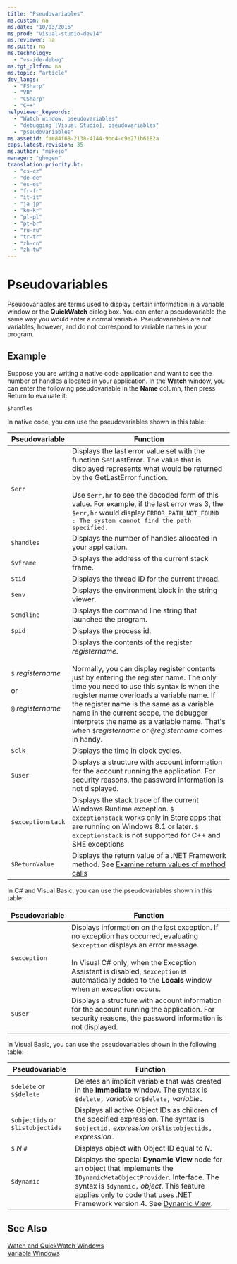 ```yaml
---
title: "Pseudovariables"
ms.custom: na
ms.date: "10/03/2016"
ms.prod: "visual-studio-dev14"
ms.reviewer: na
ms.suite: na
ms.technology: 
  - "vs-ide-debug"
ms.tgt_pltfrm: na
ms.topic: "article"
dev_langs: 
  - "FSharp"
  - "VB"
  - "CSharp"
  - "C++"
helpviewer_keywords: 
  - "Watch window, pseudovariables"
  - "debugging [Visual Studio], pseudovariables"
  - "pseudovariables"
ms.assetid: fae84f68-2138-4144-9bd4-c9e271b6182a
caps.latest.revision: 35
ms.author: "mikejo"
manager: "ghogen"
translation.priority.ht: 
  - "cs-cz"
  - "de-de"
  - "es-es"
  - "fr-fr"
  - "it-it"
  - "ja-jp"
  - "ko-kr"
  - "pl-pl"
  - "pt-br"
  - "ru-ru"
  - "tr-tr"
  - "zh-cn"
  - "zh-tw"
---
```

# Pseudovariables
Pseudovariables are terms used to display certain information in a variable window or the **QuickWatch** dialog box. You can enter a pseudovariable the same way you would enter a normal variable. Pseudovariables are not variables, however, and do not correspond to variable names in your program.  
  
## Example  
 Suppose you are writing a native code application and want to see the number of handles allocated in your application. In the **Watch** window, you can enter the following pseudovariable in the **Name** column, then press Return to evaluate it:  
  
```  
$handles  
```  
  
 In native code, you can use the pseudovariables shown in this table:  
  
|Pseudovariable|Function|  
|--------------------|--------------|  
|`$err`|Displays the last error value set with the function SetLastError. The value that is displayed represents what would be returned by the GetLastError function.<br /><br /> Use `$err,hr` to see the decoded form of this value. For example, if the last error was 3, the `$err,hr` would display `ERROR_PATH_NOT_FOUND : The system cannot find the path specified.`|  
|`$handles`|Displays the number of handles allocated in your application.|  
|`$vframe`|Displays the address of the current stack frame.|  
|`$tid`|Displays the thread ID for the current thread.|  
|`$env`|Displays the environment block in the string viewer.|  
|`$cmdline`|Displays the command line string that launched the program.|  
|`$pid`|Displays the process id.|  
|`$` *registername*<br /><br /> or<br /><br /> `@` *registername*|Displays the contents of the register *registername*.<br /><br /> Normally, you can display register contents just by entering the register name. The only time you need to use this syntax is when the register name overloads a variable name. If the register name is the same as a variable name in the current scope, the debugger interprets the name as a variable name. That's when `$`*registername* or `@`*registername* comes in handy.|  
|`$clk`|Displays the time in clock cycles.|  
|`$user`|Displays a structure with account information for the account running the application. For security reasons, the password information is not displayed.|  
|`$exceptionstack`|Displays the stack trace of the current Windows Runtime exception. `$ exceptionstack` works only in Store apps that are running on Windows 8.1 or later. `$ exceptionstack` is not supported for C++ and SHE exceptions|  
|`$ReturnValue`|Displays the return value of a .NET Framework method. See [Examine return values of method calls](../Topic/Examine%20return%20values%20of%20method%20calls.md)|  
  
 In C# and Visual Basic, you can use the pseudovariables shown in this table:  
  
|Pseudovariable|Function|  
|--------------------|--------------|  
|`$exception`|Displays information on the last exception. If no exception has occurred, evaluating `$exception` displays an error message.<br /><br /> In Visual C# only, when the Exception Assistant is disabled, `$exception` is automatically added to the **Locals** window when an exception occurs.|  
|`$user`|Displays a structure with account information for the account running the application. For security reasons, the password information is not displayed.|  
  
 In Visual Basic, you can use the pseudovariables shown in the following table:  
  
|Pseudovariable|Function|  
|--------------------|--------------|  
|`$delete` or `$$delete`|Deletes an implicit variable that was created in the **Immediate** window. The syntax is `$delete,` *variable* or`$delete,` *variable*`.`|  
|`$objectids` or `$listobjectids`|Displays all active Object IDs as children of the specified expression. The syntax is `$objectid,` *expression* or`$listobjectids,` *expression*`.`|  
|`$` *N* `#`|Displays object with Object ID equal to *N*.|  
|`$dynamic`|Displays the special **Dynamic View** node for an object that implements the `IDynamicMetaObjectProvider`. Interface. The syntax is `$dynamic,` *object*. This feature applies only to code that uses .NET Framework version 4. See [Dynamic View](../Topic/Dynamic%20View.md).|  
  
## See Also  
 [Watch and QuickWatch Windows](../VS_debugger/watch-and-quickwatch-windows.md)   
 [Variable Windows](../Topic/Variable%20Windows.md)